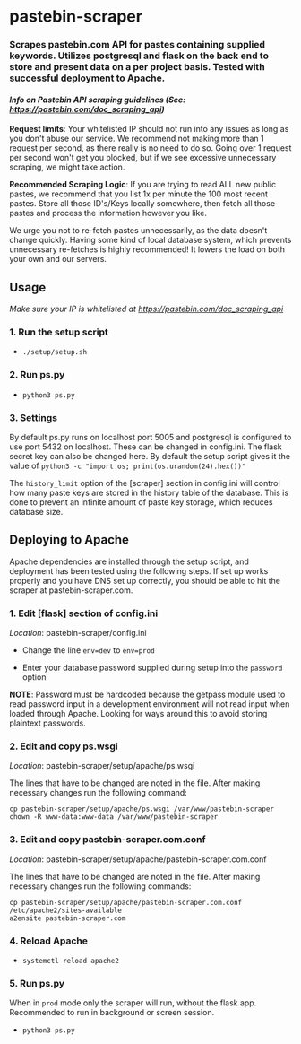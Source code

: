 # pastebin-scraper

### Scrapes pastebin.com API for pastes containing supplied keywords. Utilizes postgresql and flask on the back end to store and present data on a per project basis. Tested with successful deployment to Apache.

#### *Info on Pastebin API scraping guidelines (See: https://pastebin.com/doc_scraping_api)*

**Request limits**:
Your whitelisted IP should not run into any issues as long as you don't abuse our service. We recommend not making more than 1 request per second, as there really is no need to do so. Going over 1 request per second won't get you blocked, but if we see excessive unnecessary scraping, we might take action.

**Recommended Scraping Logic**:
If you are trying to read ALL new public pastes, we recommend that you list 1x per minute the 100 most recent pastes. Store all those ID's/Keys locally somewhere, then fetch all those pastes and process the information however you like. 

We urge you not to re-fetch pastes unnecessarily, as the data doesn't change quickly. Having some kind of local database system, which prevents unnecessary re-fetches is highly recommended! It lowers the load on both your own and our servers.

## Usage

*Make sure your IP is whitelisted at https://pastebin.com/doc_scraping_api*

### 1. Run the setup script

- `./setup/setup.sh`

### 2. Run ps.py

- `python3 ps.py`

### 3. Settings

By default ps.py runs on localhost port 5005 and postgresql is configured to use port 5432 on localhost. These can be changed in config.ini. The flask secret key can also be changed here. By default the setup script gives it the value of `python3 -c "import os; print(os.urandom(24).hex())"`

The `history_limit` option of the [scraper] section in config.ini will control how many paste keys are stored in the history table of the database. This is done to prevent an infinite amount of paste key storage, which reduces database size.

## Deploying to Apache

Apache dependencies are installed through the setup script, and deployment has been tested using the following steps. If set up works properly and you have DNS set up correctly, you should be able to hit the scraper at pastebin-scraper.com.

### 1. Edit [flask] section of config.ini
*Location*: pastebin-scraper/config.ini

- Change the line `env=dev` to `env=prod`

- Enter your database password supplied during setup into the `password` option

**NOTE**: Password must be hardcoded because the getpass module used to read password input in a development environment will not read input when loaded through Apache. Looking for ways around this to avoid storing plaintext passwords.

### 2. Edit and copy ps.wsgi

*Location*: pastebin-scraper/setup/apache/ps.wsgi

The lines that have to be changed are noted in the file. After making necessary changes run the following command:

```
cp pastebin-scraper/setup/apache/ps.wsgi /var/www/pastebin-scraper
chown -R www-data:www-data /var/www/pastebin-scraper
```

### 3. Edit and copy pastebin-scraper.com.conf

*Location*: pastebin-scraper/setup/apache/pastebin-scraper.com.conf

The lines that have to be changed are noted in the file. After making necessary changes run the following commands:

```
cp pastebin-scraper/setup/apache/pastebin-scraper.com.conf /etc/apache2/sites-available
a2ensite pastebin-scraper.com
```

### 4. Reload Apache

- `systemctl reload apache2`

### 5. Run ps.py

When in `prod` mode only the scraper will run, without the flask app. Recommended to run in background or screen session. 

- `python3 ps.py`
